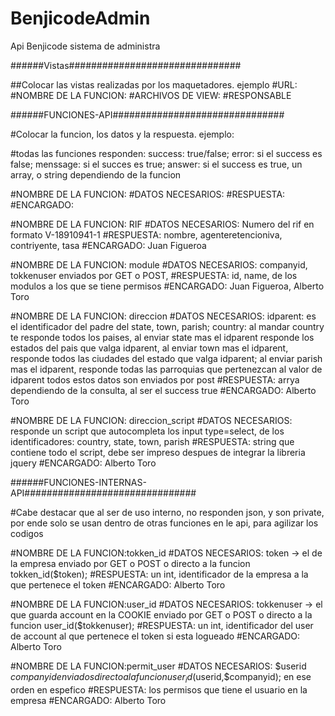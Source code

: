 # BenjicodeAdmin
Api Benjicode sistema de administra


######Vistas###############################

##Colocar las vistas realizadas por los maquetadores. ejemplo
#URL:
#NOMBRE DE LA FUNCION:
#ARCHIVOS DE VIEW:
#RESPONSABLE




######FUNCIONES-API###############################

#Colocar la funcion, los datos y la respuesta. ejemplo:

#todas las funciones responden: success: true/false; error: si el success es false; menssage: si el succes es true; answer: si el success es true, un array, o string dependiendo de la funcion

#NOMBRE DE LA FUNCION:
#DATOS NECESARIOS: 
#RESPUESTA:
#ENCARGADO:

#NOMBRE DE LA FUNCION: RIF
#DATOS NECESARIOS: Numero del rif en formato V-18910941-1
#RESPUESTA: nombre, agenteretencioniva, contriyente, tasa
#ENCARGADO: Juan Figueroa

#NOMBRE DE LA FUNCION: module
#DATOS NECESARIOS: companyid, tokkenuser enviados por GET o POST, 
#RESPUESTA: id, name, de los modulos a los que se tiene permisos
#ENCARGADO: Juan Figueroa, Alberto Toro

#NOMBRE DE LA FUNCION: direccion
#DATOS NECESARIOS: idparent: es el identificador del padre del state, town, parish; country: al mandar country te responde todos los paises, al enviar state mas el idparent responde los estados del pais que valga idparent, al enviar town mas el idparent, responde todos las ciudades del estado que valga idparent; al enviar parish mas el idparent, responde todas las parroquias que pertenezcan al valor de idparent todos estos datos son enviados por post
#RESPUESTA: arrya dependiendo de la consulta, al ser el success true
#ENCARGADO: Alberto Toro

#NOMBRE DE LA FUNCION: direccion_script
#DATOS NECESARIOS: responde un script que autocompleta los input type=select, de los identificadores: country, state, town, parish
#RESPUESTA: string que contiene todo el script, debe ser impreso despues de integrar la libreria jquery
#ENCARGADO: Alberto Toro


######FUNCIONES-INTERNAS-API###############################

#Cabe destacar que al ser de uso interno, no responden json, y son private, por ende solo se usan dentro de otras funciones en le api, para agilizar los codigos

#NOMBRE DE LA FUNCION:tokken_id
#DATOS NECESARIOS: token -> el de la empresa enviado por GET o POST o directo a la funcion tokken_id($token);
#RESPUESTA: un int, identificador de la empresa a la que pertenece el token
#ENCARGADO: Alberto Toro

#NOMBRE DE LA FUNCION:user_id
#DATOS NECESARIOS: tokkenuser -> el que guarda account en la COOKIE enviado por GET o POST o directo a la funcion user_id($tokkenuser);
#RESPUESTA: un int, identificador del user de account al que pertenece el token si esta logueado
#ENCARGADO: Alberto Toro

#NOMBRE DE LA FUNCION:permit_user
#DATOS NECESARIOS: $userid $companyid enviados directo a la funcion user_id($userid,$companyid); en ese orden en espefico
#RESPUESTA: los permisos que tiene el usuario en la empresa
#ENCARGADO: Alberto Toro